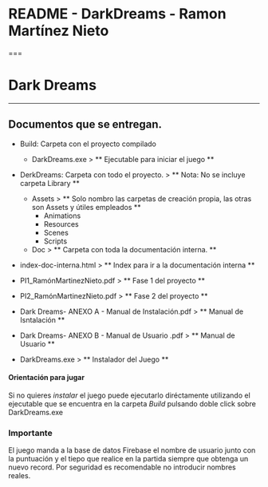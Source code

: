 # README - DarkDreams - Ramon Martínez Nieto
===
# Dark Dreams
---
## Documentos que se entregan.

+ Build: Carpeta con el proyecto compilado
	- DarkDreams.exe 								> ** Ejecutable para iniciar el juego **
+ DerkDreams: Carpeta con todo el proyecto. 		> ** Nota: No se incluye carpeta Library  **
	- Assets 										> ** Solo nombro las carpetas de creación propia, las otras son Assets y útiles empleados **	
		- Animations								
		- Resources
		- Scenes
		- Scripts
	- Doc											> ** Carpeta con toda la documentación interna. **
		
+ index-doc-interna.html 							> ** Index para ir a la documentación interna **
+ PI1_RamónMartinezNieto.pdf 						> ** Fase 1 del proyecto **
+ PI2_RamónMartinezNieto.pdf						> ** Fase 2 del proyecto **
+ Dark Dreams- ANEXO A - Manual de Instalación.pdf	> ** Manual de Isntalación **
+ Dark Dreams- ANEXO B - Manual de Usuario .pdf 	> ** Manual de Usuario **
+ DarkDreams.exe									> ** Instalador del Juego ** 


#### Orientación para jugar
Si no quieres *instalar* el juego puede ejecutarlo diréctamente utilizando el ejecutable
que se encuentra en la carpeta *Build* pulsando doble click sobre DarkDreams.exe 


### **Importante**
El juego manda a la base de datos Firebase el nombre de usuario junto con la puntuación 
y el tiepo que realice en la partida siempre que obtenga un nuevo record. Por seguridad 
es recomendable no introducir nombres reales. 
